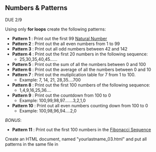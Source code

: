 ## Numbers & Patterns

DUE 2/9

Using only **for loops** create the following patterns:

- **Pattern 1** : Print out the first 99 [Natural Number](https://byjus.com/maths/natural-numbers/)
- **Pattern 2** : Print out the all even numbers from 1 to 99 
- **Pattern 3** : Print out all odd numbers between 42 and 142
- **Pattern 4** : Print out the first 20 numbers in the following sequence:
  - 25,30,35,40,45......
- **Pattern 5** : Print out the sum of all the numbers between 0 and 100
- **Pattern 6** : Print out the average of all the numbers between 0 and 10
- **Pattern 7** : Print out the mutiplication table for 7 from 1 to 100. 
  - Example: 7, 14, 21, 28,35....700
- **Pattern 8** : Print out the first 100 numbers of the following sequence:
  - 1,4,9,16,25,36.... 
- **Pattern 9** : Print out the countdown from 100 to 0
  - Example: 100,99,98,97.......3,2,1,0 
- **Pattern 10** : Print out all even numbers counting down from 100 to 0
  - Example: 100,98,96,94....2,0 


_BONUS_:
- **Pattern 11** : Print out the first 100 numbers in the [Fibonacci Sequence](https://www.mathsisfun.com/numbers/fibonacci-sequence.html) 


Create an HTML document, named "yourlastname_03.html" and put all patterns in the same file in <script> tags. 
You must submit your HTML file by uploading it to D2L before class on the due date. **Ensure your properly comment your code**.
  


